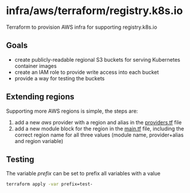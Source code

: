 # infra/aws/terraform/registry.k8s.io

Terraform to provision AWS infra for supporting registry.k8s.io

## Goals

- create publicly-readable regional S3 buckets for serving Kubernetes container images
- create an IAM role to provide write access into each bucket
- provide a way for testing the buckets

## Extending regions

Supporting more AWS regions is simple, the steps are:

1. add a new _aws_ provider with a region and alias in the [providers.tf](./providers.tf) file
2. add a new module block for the region in the [main.tf](./main.tf) file, including the correct region name for all three values (module name, provider+alias and region variable)

## Testing

The variable _prefix_ can be set to prefix all variables with a value

```bash
terraform apply -var prefix=test-
```
